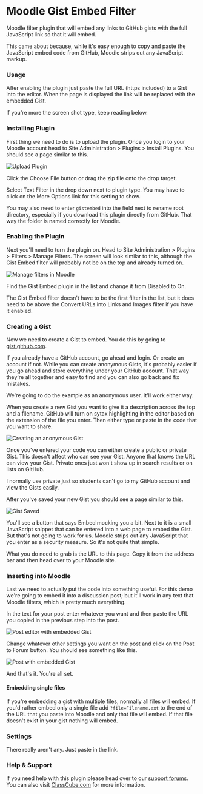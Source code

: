 # Moodle Gist Embed Filter

Moodle filter plugin that will embed any links to GitHub gists with
the full JavaScript link so that it will embed.

This came about because, while it's easy enough to copy and paste the
JavaScript embed code from GitHub, Moodle strips out any JavaScript
markup. 

### Usage

After enabling the plugin just paste the full URL (https included) to a Gist into the
editor. When the page is displayed the link will be replaced with the embedded Gist.

If you're more the screen shot type, keep reading below. 

### Installing Plugin

First thing we need to do is to upload the plugin. Once you login to your
Moodle account head to Site Administration > Plugins > Install Plugins. You
should see a page similar to this.

![Upload Plugin](https://classcube.com/wp-content/uploads/2017/01/install-moodle-plugin.png)

Click the Choose File button or drag the zip file onto the drop target. 

Select Text Filter in the drop down next to plugin type. You may have to click
on the More Options link for this setting to show. 

You may also need to enter `gistembed` into the field next to rename root 
directory, especially if you download this plugin directly from GitHub. That
way the folder is named correctly for Moodle. 

### Enabling the Plugin

Next you'll need to turn the plugin on. Head to Site Administration > Plugins >
Filters > Manage Filters. The screen will look similar to this, although 
the Gist Embed filter will probably not be on the top and already turned
on. 

![Manage filters in Moodle](https://classcube.com/wp-content/uploads/2017/01/manage-filters.png)

Find the Gist Embed plugin in the list and change it from Disabled to On.

The Gist Embed filter doesn't have to be the first filter in the list, but 
it does need to be above the Convert URLs into Links and Images filter if 
you have it enabled. 

### Creating a Gist

Now we need to create a Gist to embed. You do this by going to
[gist.github.com](https://gist.github.com). 

If you already have a GitHub account, go ahead and login. Or create an account
if not. While you can create anonymous Gists, it's probably easier if you go
ahead and store everything under your GitHub account. That way they're all together
and easy to find and you can also go back and fix mistakes.

We're going to do the example as an anonymous user. It'll work either way.

When you create a new Gist you want to give it a description across the top and
a filename. GitHub will turn on sytax highlighting in the editor based on the
extension of the file you enter. Then either type or paste in the code that 
you want to share. 

![Creating an anonymous Gist](https://classcube.com/wp-content/uploads/2016/11/gist.png)

Once you've entered your code you can either create a public or private Gist.
This doesn't affect who can see your Gist. Anyone that knows the URL can view
your Gist. Private ones just won't show up in search results or on lists on
GitHub.

I normally use private just so students can't go to my GitHub account and view
the Gists easily. 

After you've saved your new Gist you should see a page similar to this. 

![Gist Saved](https://classcube.com/wp-content/uploads/2016/11/gist-with-url.png)

You'll see a button that says Embed mocking you a bit. Next to it is a small
JavaScript snippet that can be entered into a web page to embed the Gist. But
that's not going to work for us. Moodle strips out any JavaScript that you enter
as a security measure. So it's not quite that simple. 

What you do need to grab is the URL to this page. Copy it from the address bar
and then head over to your Moodle site.

### Inserting into Moodle
Last we need to actually put the code into something useful. For this demo we're 
going to embed it into a discussion post; but it'll work in any text that 
Moodle filters, which is pretty much everything.

In the text for your post enter whatever you want and then paste the URL you
copied in the previous step into the post. 

![Post editor with embedded Gist](https://classcube.com/wp-content/uploads/2017/01/discussion-post-editor.png)

Change whatever other settings you want on the post and click on the Post to
Forum button. You should see something like this.

![Post with embedded Gist](https://classcube.com/wp-content/uploads/2017/01/discussion-post.png)

And that's it. You're all set. 

#### Embedding single files
If you're embedding a gist with multiple files, normally all files will embed. If you'd rather
embed only a single file add `?file=Filename.ext` to the end of the URL that you paste into
Moodle and only that file will embed. If that file doesn't exist in your gist nothing
will embed. 

### Settings

There really aren't any. Just paste in the link.

### Help & Support

If you need help with this plugin please head over to our [support forums](https://classcube.com/forum/moodle-plugins/). 
You can also visit [ClassCube.com](https://classcube.com) for more information.  